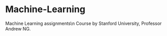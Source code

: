 # Machine-Learning
Machine Learning assignments\n
Course by Stanford University, Professor Andrew NG.
